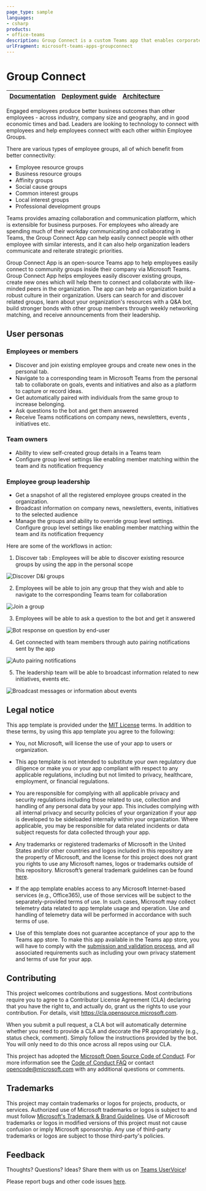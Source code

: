 ```yaml
---
page_type: sample
languages:
- csharp
products:
- office-teams
description: Group Connect is a custom Teams app that enables corporate teams to create and send messages intended for multiple teams or large number of employees over chat allowing organization to reach employees.
urlFragment: microsoft-teams-apps-groupconnect
---
```


# Group Connect

| [Documentation](https://github.com/OfficeDev/microsoft-teams-apps-diversityandinclusion/wiki) | [Deployment guide](https://github.com/OfficeDev/microsoft-teams-apps-diversityandinclusion/wiki/Deployment-guide) | [Architecture](https://github.com/OfficeDev/microsoft-teams-apps-diversityandinclusion/wiki/Solution-overview) |
| ---- | ---- | ---- |



Engaged employees produce better business outcomes than other employees - across industry, company size and geography, and in good economic times and bad. Leaders are looking to technology to connect with employees and help employees connect with each other within Employee Groups. 
 
There are various types of employee groups, all of which benefit from better connectivity:

 -  Employee resource groups 
 -  Business resource groups 
 -  Affinity groups 
 -  Social cause groups 
 -  Common interest groups 
 -  Local interest groups 
 -  Professional development groups 

Teams provides amazing collaboration and communication platform, which is extensible for business purposes. For employees who already are spending much of their workday communicating and collaborating in Teams, the Group Connect App can help easily connect people with other employee with similar interests, and it can also help organization leaders communicate and reiterate strategic priorities.  

Group Connect App is an open-source Teams app to help employees easily connect to community groups inside their company via Microsoft Teams. Group Connect App helps employees easily discover existing groups, create new ones which will help them to connect and collaborate with like-minded peers in the organization. The app can help an organization build a robust culture in their organization. Users can search for and discover related groups, learn about your organization's resources with a Q&A bot, build stronger bonds with other group members through weekly networking matching, and receive announcements from their leadership. 

## User personas

### Employees or members
 -  Discover and join existing employee groups and create new ones in the personal tab.
 -  Navigate to a corresponding team in Microsoft Teams from the personal tab to collaborate on goals, events and initiatives and also as a platform to capture or record ideas. 
 -  Get automatically paired with individuals from the same group to increase belonging. 
 -  Ask questions to the bot and get them answered 
 -  Receive Teams notifications on company news, newsletters, events , initiatives etc. 

### Team owners
 -  Ability to view self-created group details in a Teams team
 -  Configure group level settings like enabling member matching within the team and its notification frequency

### Employee group leadership
 -  Get a snapshot of all the registered employee groups created in the organization. 
 -  Broadcast information on company news, newsletters, events, initiatives to the selected audience 
 -  Manage the groups and ability to override group level settings. Configure group level settings like enabling member matching within the team and its notification frequency 


Here are some of the workflows in action:

1. Discover tab : Employees will be able to discover existing resource groups by using the app in the personal scope

![Discover D&I groups](https://github.com/OfficeDev/microsoft-teams-apps-diversityandinclusion/wiki/Images/temp_group_connect_landing.png)

2. Employees will be able to join any group that they wish and able to navigate to the corresponding Teams team for collaboration

![Join a group](https://github.com/OfficeDev/microsoft-teams-apps-diversityandinclusion/wiki/Images/temp_group_connect_teamView.png)

3. Employees will be able to ask a question to the bot and get it answered

![Bot response on question by end-user](https://github.com/OfficeDev/microsoft-teams-apps-diversityandinclusion/wiki/Images/temp_group_connect_matching_QnA.png)

4. Get connected with team members through auto pairing notifications sent by the app

![Auto pairing notifications](https://github.com/OfficeDev/microsoft-teams-apps-diversityandinclusion/wiki/Images/temp_group_connect_matching.png)

5. The leadership team will be able to broadcast information related to new initiatives, events etc. 

![Broadcast messages or information about events](https://github.com/OfficeDev/microsoft-teams-apps-diversityandinclusion/wiki/Images/temp_group_connect_broadcast.png)


## Legal notice

This app template is provided under the [MIT License](https://github.com/OfficeDev/microsoft-teams-apps-diversityandinclusion/blob/master/LICENSE) terms.  In addition to these terms, by using this app template you agree to the following:

- You, not Microsoft, will license the use of your app to users or organization. 

- This app template is not intended to substitute your own regulatory due diligence or make you or your app compliant with respect to any applicable regulations, including but not limited to privacy, healthcare, employment, or financial regulations.

- You are responsible for complying with all applicable privacy and security regulations including those related to use, collection and handling of any personal data by your app. This includes complying with all internal privacy and security policies of your organization if your app is developed to be sideloaded internally within your organization. Where applicable, you may be responsible for data related incidents or data subject requests for data collected through your app.

- Any trademarks or registered trademarks of Microsoft in the United States and/or other countries and logos included in this repository are the property of Microsoft, and the license for this project does not grant you rights to use any Microsoft names, logos or trademarks outside of this repository. Microsoft’s general trademark guidelines can be found [here](https://www.microsoft.com/en-us/legal/intellectualproperty/trademarks/usage/general.aspx).

- If the app template enables access to any Microsoft Internet-based services (e.g., Office365), use of those services will be subject to the separately-provided terms of use. In such cases, Microsoft may collect telemetry data related to app template usage and operation. Use and handling of telemetry data will be performed in accordance with such terms of use.

- Use of this template does not guarantee acceptance of your app to the Teams app store. To make this app available in the Teams app store, you will have to comply with the [submission and validation process](https://docs.microsoft.com/en-us/microsoftteams/platform/concepts/deploy-and-publish/appsource/publish), and all associated requirements such as including your own privacy statement and terms of use for your app.

## Contributing

This project welcomes contributions and suggestions.  Most contributions require you to agree to a
Contributor License Agreement (CLA) declaring that you have the right to, and actually do, grant us
the rights to use your contribution. For details, visit https://cla.opensource.microsoft.com.

When you submit a pull request, a CLA bot will automatically determine whether you need to provide
a CLA and decorate the PR appropriately (e.g., status check, comment). Simply follow the instructions
provided by the bot. You will only need to do this once across all repos using our CLA.

This project has adopted the [Microsoft Open Source Code of Conduct](https://opensource.microsoft.com/codeofconduct/).
For more information see the [Code of Conduct FAQ](https://opensource.microsoft.com/codeofconduct/faq/) or
contact [opencode@microsoft.com](mailto:opencode@microsoft.com) with any additional questions or comments.

## Trademarks

This project may contain trademarks or logos for projects, products, or services. Authorized use of Microsoft 
trademarks or logos is subject to and must follow 
[Microsoft's Trademark & Brand Guidelines](https://www.microsoft.com/en-us/legal/intellectualproperty/trademarks/usage/general).
Use of Microsoft trademarks or logos in modified versions of this project must not cause confusion or imply Microsoft sponsorship.
Any use of third-party trademarks or logos are subject to those third-party's policies.

## Feedback

Thoughts? Questions? Ideas? Share them with us on [Teams UserVoice](https://microsoftteams.uservoice.com/forums/555103-public)!

Please report bugs and other code issues [here](https://github.com/OfficeDev/microsoft-teams-apps-diversityandinclusion/issues/new).
